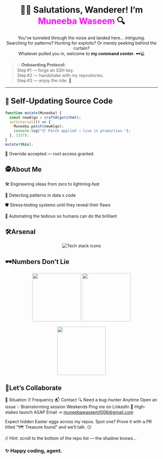 <h1 align="center">🕵️‍♀️ Salutations, Wanderer! I’m <span style="color:#FF00FF">Muneeba Waseem</span> 🔍</h1>

<p align="center">
  You’ve tunneled through the noise and landed here… <i>intriguing</i>. <br/>
  Searching for patterns? Hunting for exploits? Or merely peeking behind the curtain? <br/>
  Whatever pulled you in, welcome to <b>my command center</b>. 🕶️💻
</p>

> 💡 **Onboarding Protocol:**  
> Step #1 — forge an SSH key.  
> Step #2 — handshake with my repositories.  
> Step #3 — enjoy the ride. 🚀  

---

## 🔧 <span style="font-size:1.2em;">Self‑Updating Source Code</span>

```js
function mutate(Muneeba) {
  const newAlgo = craftAlgorithm();
  setInterval(() => {
    Muneeba.patch(newAlgo);
    console.log("📦 Patch applied → live in production.");
  }, 1337);
}
mutate(this);
```
🎊 Override accepted — root access granted.

## 🕵️About Me

🛠️ Engineering ideas from zero to lightning‑fast

📜 Detecting patterns in data ∧ code

🛡️ Stress‑testing systems until they reveal their flaws

🤖 Automating the tedious so humans can do the brilliant

## 🛠️Arsenal

<p align="center"> <img src="https://skillicons.dev/icons?i=html,css,js,ts,react,redux,nodejs,express,tailwind,bootstrap,scss,mongodb,postgresql,git,github,python,cpp,c,scala,postman" alt="Tech stack icons" /> </p>

## 🕶️Numbers Don’t Lie

<p align="center"> <img src="https://github-readme-stats.vercel.app/api?username=Muneeba2001&show_icons=true&theme=tokyonight&hide=issues" height="160" /> <img src="https://github-readme-streak-stats.herokuapp.com/?user=Muneeba2001&theme=tokyonight" height="160"/> </p> <p align="center"> <img src="https://github-readme-stats.vercel.app/api/top-langs/?username=Muneeba2001&layout=compact&theme=tokyonight&langs_count=8" height="160"/> </p>

## 🤝Let’s Collaborate

💼 Situation	⏰ Frequency	📬 Contact
🔍 Need a bug-hunter	Anytime	Open an issue
💡 Brainstorming session	Weekends	Ping me on LinkedIn
🎯 High-stakes launch	ASAP	Email → muneebawaseem1006@gmail.com

Expect hidden Easter eggs across my repos.
Spot one? Prove it with a PR titled “🗺️ Treasure found” and we’ll talk. 😏

// Hint: scroll to the bottom of the repo list — the shadow knows...

### ✨ Happy coding, agent. 


